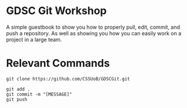 # GDSC Git Workshop
A simple guestbook to show you how to properly pull, edit, commit, and push a repository. As well as showing you how you can easily work on a project in a large team.

# Relevant Commands
```
git clone https://github.com/CSSUoB/GDSCGit.git
```
```
git add .
git commit -m "[MESSAGE]"
git push
```

